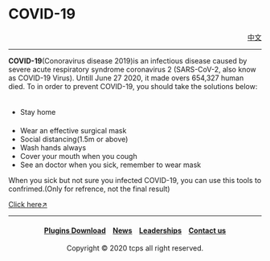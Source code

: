 <style>
h1 {text-align: center;}
h4 {text-align: center;}
h3 {text-align: center;}
p {text-align: left;}
</style>
<style type="text/css">
  #left{
        text-align:left;
  }
  #right{
        text-align:right;
  }
  #center{
        text-align:center;
  }
</style>
<h1><div id="left">COVID-19</div></h1>
<div id="right"><a href="/covid-19/cn">中文</a></div>
<hr>
<b>COVID-19</b>(Conoravirus disease 2019)is an infectious disease caused by severe acute respiratory syndrome coronavirus 2 (SARS-CoV-2, also know as COVID-19 Virus). Untill June 27 2020, it made overs 654,327 human died.
To in order to prevent COVID-19, you should take the solutions below:
<ul>
　<li>Stay home</li>
　<li>Wear an effective surgical mask</li>
  <li>Social distancing(1.5m or above)</li>
  <li>Wash hands always</li>
  <li>Cover your mouth when you cough</li>
  <li>See an doctor when you sick, remember to wear mask</li>
</ul>
When you sick but not sure you infected COVID-19, you can use this tools to confrimed.(Only for refrence, not the final result)

<a href="/jump/covid-19-check-tool/">Click here↗</a>
<hr>
<h4><a href="/plugins/download">Plugins Download</a>&emsp;<a href="/news">News</a>&emsp;<a href="/leaderships">Leaderships</a>&emsp;<a href="/contact">Contact us</a></h4>
<div id="center">Copyright © 2020 tcps all right reserved.</div>
